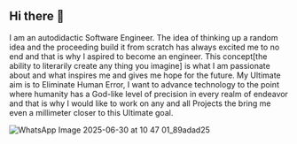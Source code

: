 ## Hi there 👋

I am an autodidactic Software Engineer. The idea of thinking up a random idea and the proceeding build it from scratch has always excited me to no end and that is why I aspired to become an engineer. This concept[the ability to literarily create any thing you imagine] is what I am passionate about and what inspires me and gives me hope for the future. My Ultimate aim is to Eliminate Human Error, I want to advance technology to the point where humanity has a God-like level of precision in every realm of endeavor and that is why I would like to work on any and all Projects the bring me even a millimeter closer to this Ultimate goal. 


![WhatsApp Image 2025-06-30 at 10 47 01_89adad25](https://github.com/user-attachments/assets/1b1289a9-0f3e-40fb-ad21-99cc086f8e1d)
